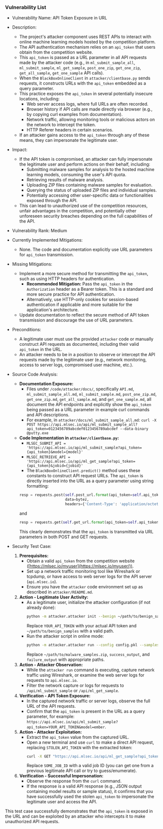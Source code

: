 ### Vulnerability List

- Vulnerability Name: API Token Exposure in URL
- Description:
    - The project's attacker component uses REST APIs to interact with online machine learning models hosted by the competition platform.
    - The API authentication mechanism relies on an `api_token` that users obtain from the competition website.
    - This `api_token` is passed as a URL parameter in all API requests made by the attacker code (e.g., in `ml_submit_sample_all`, `ml_submit_sample`, `ml_get_sample`, `post_one_zip`, `get_one_zip`, `get_all_sample`, `get_one_sample` API calls).
    - When the `BlackBoxOnlineClient` in `attacker/clientbase.py` sends requests, it constructs URLs with the `api_token` embedded as a query parameter.
    - This practice exposes the `api_token` in several potentially insecure locations, including:
        - Web server access logs, where full URLs are often recorded.
        - Browser history if API calls are made directly via browser (e.g., by copying curl examples from documentation).
        - Network traffic, allowing monitoring tools or malicious actors on the network to intercept the token.
        - HTTP Referer headers in certain scenarios.
    - If an attacker gains access to the `api_token` through any of these means, they can impersonate the legitimate user.

- Impact:
    - If the API token is compromised, an attacker can fully impersonate the legitimate user and perform actions on their behalf, including:
        - Submitting malware samples for analysis to the hosted machine learning models, consuming the user's API quota.
        - Retrieving results of malware analysis.
        - Uploading ZIP files containing malware samples for evaluation.
        - Querying the status of uploaded ZIP files and individual samples.
        - Potentially accessing other user-specific data or functionalities exposed through the API.
    - This can lead to unauthorized use of the competition resources, unfair advantages in the competition, and potentially other unforeseen security breaches depending on the full capabilities of the API.

- Vulnerability Rank: Medium
- Currently Implemented Mitigations:
    - None. The code and documentation explicitly use URL parameters for `api_token` transmission.
- Missing Mitigations:
    - Implement a more secure method for transmitting the `api_token`, such as using HTTP headers for authentication.
        - **Recommended Mitigation:** Pass the `api_token` in the `Authorization` header as a Bearer token. This is a standard and more secure practice for API authentication.
        - Alternatively, use HTTP-only cookies for session-based authentication if applicable and more suitable for the application's architecture.
    - Update documentation to reflect the secure method of API token transmission and discourage the use of URL parameters.

- Preconditions:
    - A legitimate user must use the provided `attacker` code or manually construct API requests as documented, including their valid `api_token` in the URL.
    - An attacker needs to be in a position to observe or intercept the API requests made by the legitimate user (e.g., network monitoring, access to server logs, compromised user machine, etc.).

- Source Code Analysis:
    - **Documentation Exposure:**
        - Files under `/code/attacker/docs/`, specifically `API.md`, `ml_submit_sample_all.md`, `ml_submit_sample.md`, `post_one_zip.md`, `get_one_zip.md`, `get_all_sample.md`, and `get_one_sample.md`, all document the API endpoints and explicitly show the `api_token` being passed as a URL parameter in example curl commands and API descriptions.
        - For example, in `attacker/docs/ml_submit_sample_all.md`: `curl -X POST https://api.mlsec.io/api/ml_submit_sample_all?api_token=0123456789abcdef0123456789abcdef --data-binary @putty.exe`
    - **Code Implementation in `attacker/clientbase.py`:**
        - `MLSEC_SUBMIT_API = 'https://api.mlsec.io/api/ml_submit_sample?api_token={api_token}&model={model}'`
        - `MLSEC_RETRIEVE_API = 'https://api.mlsec.io/api/ml_get_sample?api_token={api_token}&jobid={jobid}'`
        - The `BlackBoxOnlineClient.predict()` method uses these constants to construct API request URLs. The `api_token` is directly inserted into the URL as a query parameter using string formatting:
        ```python
        resp = requests.post(self.post_url.format(api_token=self.api_token, model=mstr),
                             data=bytez,
                             headers={'Content-Type': 'application/octet-stream'})
        ```
        and
        ```python
        resp = requests.get(self.get_url.format(api_token=self.api_token, jobid=jobid))
        ```
        This clearly demonstrates that the `api_token` is transmitted via URL parameters in both POST and GET requests.

- Security Test Case:
    1. **Prerequisites:**
        - Obtain a valid `api_token` from the competition website ([https://mlsec.io/myuser](https://mlsec.io/myuser/)).
        - Set up a network traffic monitoring tool like Wireshark or tcpdump, or have access to web server logs for the API server (`api.mlsec.io`).
        - Ensure you have the `attacker` code environment set up as described in `attacker/README.md`.
    2. **Action - Legitimate User Activity:**
        - As a legitimate user, initialize the attacker configuration (if not already done):
          ```bash
          python -m attacker.attacker init --benign ~/path/to/benign_samples --api_token YOUR_API_TOKEN -o config.pkl
          ```
          Replace `YOUR_API_TOKEN` with your actual API token and `~/path/to/benign_samples` with a valid path.
        - Run the attacker script in online mode:
          ```bash
          python -m attacker.attacker run --config config.pkl --samples ~/path/to/malware_samples.zip --success_out success_output --failure_out failure_output --max-evals 10 --online
          ```
          Replace `~/path/to/malware_samples.zip`, `success_output`, and `failure_output` with appropriate paths.
    3. **Action - Attacker Observation:**
        - While the `attacker run` command is executing, capture network traffic using Wireshark, or examine the web server logs for requests to `api.mlsec.io`.
        - Filter the network capture or logs for requests to `/api/ml_submit_sample` or `/api/ml_get_sample`.
    4. **Verification - API Token Exposure:**
        - In the captured network traffic or server logs, observe the full URL of the API requests.
        - Confirm that the `api_token` is present in the URL as a query parameter, for example: `https://api.mlsec.io/api/ml_submit_sample?api_token=YOUR_API_TOKEN&model=ember`.
    5. **Action - Attacker Exploitation:**
        - Extract the `api_token` value from the captured URL.
        - Open a new terminal and use `curl` to make a direct API request, replacing `STOLEN_API_TOKEN` with the extracted token:
          ```bash
          curl -X GET "https://api.mlsec.io/api/ml_get_sample?api_token=STOLEN_API_TOKEN&jobid=SOME_JOB_ID"
          ```
          Replace `SOME_JOB_ID` with a valid job ID (you can get one from a previous legitimate API call or try to guess/enumerate).
    6. **Verification - Successful Impersonation:**
        - Observe the response from the `curl` command.
        - If the response is a valid API response (e.g., JSON output containing model results or sample status), it confirms that you have successfully used the stolen `api_token` to impersonate the legitimate user and access the API.

This test case successfully demonstrates that the `api_token` is exposed in the URL and can be exploited by an attacker who intercepts it to make unauthorized API requests.